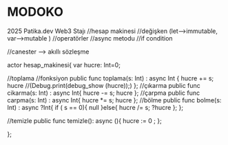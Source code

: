 # MODOKO
2025 Patika.dev Web3 Stajı
//hesap makinesi
//değişken (let-->immutable, var-->mutable )
//operatörler
//async metodu
//if condition


//canester --> akıllı sözleşme

actor hesap_makinesi{
var hucre: Int=0;

//toplama
//fonksiyon
public func toplama(s: Int) : async Int {
  hucre += s;
  hucre
  //(Debug.print(debug_show (hucre));)
};
//çıkarma
public func cikarma(s: Int) : async Int{
  hucre -= s;
  hucre
};
//çarpma
public func carpma(s: Int)  : async Int{
  hucre *= s;
  hucre
};
//bölme
public func bolme(s: Int)  : async ?Int{
  if ( s == 0){
    null
  }else{
    hucre /= s;
    ?hucre
  };
};

//temizle
public func temizle(): async (){
  hucre := 0 ;
};

};
